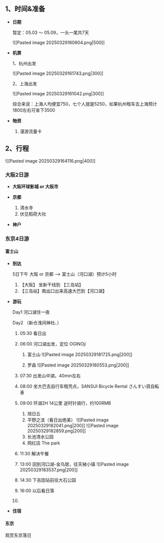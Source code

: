 
## 1、时间&准备

-  **日期**
  
	暂定：05.03 ～ 05.09，一头一尾共7天
	
	![[Pasted image 20250329160604.png|500]]

-  **机票**
  
	 1、杭州出发
	 
	![[Pasted image 20250329161743.png|300]]
	
	2、上海出发
	
	![[Pasted image 20250329161042.png|300]]
	
	综合来说：上海人均便宜750，七个人就是5250，如果杭州租车去上海预计1800左右可省下3500

- **物资**

	1.  漫游流量卡


## 2、行程


![[Pasted image 20250329164116.png|400]]

### 大阪2日游

-  **大阪环球影城 or 大阪市**

-  **京都**
	
	1. 清水寺
	2. 伏见稻荷大社

-  **神户**


### 东京4日游


#### 富士山

-  **到达**

	5日下午 大阪 or 京都 --> 富士山（河口湖）预计5小时
	
	1. 【大阪】 坐新干线到 【三岛站】 
	2. 【三岛站】南出口出来高速大巴到【河口湖】


-  **游玩**

	Day1 河口湖住一夜
	
	Day2 （新仓浅间神社、）
	1. 05:30 看日出
	   
	2. 06:00 河口湖出发，定位 OGINOji
	   
		1.  富士山
		   ![[Pasted image 20250329181725.png|200]]
		   
		2. 罗森
			![[Pasted image 20250329180553.png|200]]
			
	3.  07:30 出发山中湖，40min左右 
	4.  08:00 坐大巴去自行车租凭点，SANSUI Bicycle Rental さんすい貸自転車
	5.  09:00 环湖2H 14公里 逆时针骑行，约100RMB
		1.  旭日丘
		2. 平野之滨（看日出绝美）
		   ![[Pasted image 20250329182041.png|200]]
		   ![[Pasted image 20250329182859.png|200]]
		3. 长池清水公园
		4. 网红店 The park
	   
	6.  11:30 解决午餐
	7.  13:00 回到河口湖-金鸟居，往天梯小镇
	   ![[Pasted image 20250329183537.png|200]]
	8. 14:30 下吉田站前往大石公园
	9. 16:00 以后看日落
	10. 
	   

-  **住宿**



#### 东京


观赏东京落日

